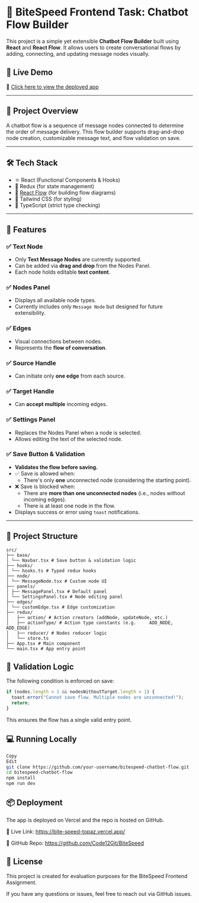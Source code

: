 # 💬 BiteSpeed Frontend Task: Chatbot Flow Builder

This project is a simple yet extensible **Chatbot Flow Builder** built using **React** and **React Flow**. It allows users to create conversational flows by adding, connecting, and updating message nodes visually.

## 🚀  Live Demo

🔗 [Click here to view the deployed app](https://bite-speed-topaz.vercel.app/)

---

## 📁 Project Overview

A chatbot flow is a sequence of message nodes connected to determine the order of message delivery. This flow builder supports drag-and-drop node creation, customizable message text, and flow validation on save.

---

## 🛠️ Tech Stack

- ⚛️ React (Functional Components & Hooks)
- 🔀 Redux (for state management)
- 🧠 [React Flow](https://reactflow.dev/) (for building flow diagrams)
- 🎨 Tailwind CSS (for styling)
- 🧪 TypeScript (strict type checking)

---

## 🔧 Features

### ✅ Text Node
- Only **Text Message Nodes** are currently supported.
- Can be added via **drag and drop** from the Nodes Panel.
- Each node holds editable **text content**.

### ✅ Nodes Panel
- Displays all available node types.
- Currently includes only `Message Node` but designed for future extensibility.

### ✅ Edges
- Visual connections between nodes.
- Represents the **flow of conversation**.

### ✅ Source Handle
- Can initiate only **one edge** from each source.

### ✅ Target Handle
- Can **accept multiple** incoming edges.

### ✅ Settings Panel
- Replaces the Nodes Panel when a node is selected.
- Allows editing the text of the selected node.

### ✅ Save Button & Validation
- **Validates the flow before saving.**
- ✅ Save is allowed when:
  - There's only **one** unconnected node (considering the starting point).
- ❌ Save is blocked when:
  - There are **more than one unconnected nodes** (i.e., nodes without incoming edges).
  - There is at least one node in the flow.
- Displays success or error using `toast` notifications.

---

## 🧠 Project Structure

```
src/
├── base/
│ └── Navbar.tsx # Save button & validation logic
├── hooks/
│ └── hooks.ts # Typed redux hooks
├── node/
│ └── MessageNode.tsx # Custom node UI
├── panels/
│ ├── MessagePanel.tsx # Default panel
│ └── SettingsPanel.tsx # Node editing panel
├── edges/
│ └── customEdge.tsx # Edge customization
├── redux/
│   ├── action/ # Action creators (addNode, updateNode, etc.)
│   ├── actionType/ # Action type constants (e.g.     ADD_NODE, ADD_EDGE)
│   ├── reducer/ # Nodes reducer logic
│   └── store.ts 
├── App.tsx # Main component
└── main.tsx # App entry point

```

## 🧪 Validation Logic

The following condition is enforced on save:

```ts
if (nodes.length > 1 && nodesWithoutTarget.length > 1) {
  toast.error("Cannot save flow. Multiple nodes are unconnected!");
  return;
}
```
This ensures the flow has a single valid entry point.
## 💻 Running Locally

```bash
Copy
Edit
git clone https://github.com/your-username/bitespeed-chatbot-flow.git
cd bitespeed-chatbot-flow
npm install
npm run dev
```
## 📦 Deployment
The app is deployed on Vercel and the repo is hosted on GitHub.

🔗 Live Link: https://bite-speed-topaz.vercel.app/

🔗 GitHub Repo: https://github.com/Code12Git/BiteSpeed


## 📄 License
This project is created for evaluation purposes for the BiteSpeed Frontend Assignment.

If you have any questions or issues, feel free to reach out via GitHub issues.
